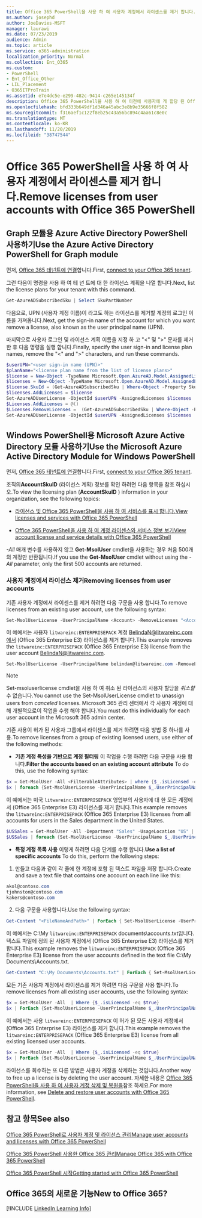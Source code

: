 ```yaml
---
title: Office 365 PowerShell을 사용 하 여 사용자 계정에서 라이센스를 제거 합니다.
ms.author: josephd
author: JoeDavies-MSFT
manager: laurawi
ms.date: 07/23/2019
audience: Admin
ms.topic: article
ms.service: o365-administration
localization_priority: Normal
ms.collection: Ent_O365
ms.custom:
- PowerShell
- Ent_Office_Other
- LIL_Placement
- O365ITProTrain
ms.assetid: e7e4dc5e-e299-482c-9414-c265e145134f
description: Office 365 PowerShell을 사용 하 여 이전에 사용자에 게 할당 된 Office 365 라이선스를 제거 하는 방법에 대해 설명 합니다.
ms.openlocfilehash: bfd333b649df1d346a45abc3e8b9e35666f8f582
ms.sourcegitcommit: f316aef1c122f8eb25c43a56bc894c4aa61c8e0c
ms.translationtype: MT
ms.contentlocale: ko-KR
ms.lasthandoff: 11/20/2019
ms.locfileid: "38747544"
---
```

# <a name="remove-licenses-from-user-accounts-with-office-365-powershell"></a><span data-ttu-id="625ef-103">Office 365 PowerShell을 사용 하 여 사용자 계정에서 라이센스를 제거 합니다.</span><span class="sxs-lookup"><span data-stu-id="625ef-103">Remove licenses from user accounts with Office 365 PowerShell</span></span>

## <a name="use-the-azure-active-directory-powershell-for-graph-module"></a><span data-ttu-id="625ef-104">Graph 모듈용 Azure Active Directory PowerShell 사용하기</span><span class="sxs-lookup"><span data-stu-id="625ef-104">Use the Azure Active Directory PowerShell for Graph module</span></span>

<span data-ttu-id="625ef-105">먼저, [Office 365 테넌트에 연결](connect-to-office-365-powershell.md#connect-with-the-azure-active-directory-powershell-for-graph-module)합니다.</span><span class="sxs-lookup"><span data-stu-id="625ef-105">First, [connect to your Office 365 tenant](connect-to-office-365-powershell.md#connect-with-the-azure-active-directory-powershell-for-graph-module).</span></span>
  

<span data-ttu-id="625ef-106">그런 다음이 명령을 사용 하 여 테 넌 트에 대 한 라이선스 계획을 나열 합니다.</span><span class="sxs-lookup"><span data-stu-id="625ef-106">Next, list the license plans for your tenant with this command.</span></span>

```powershell
Get-AzureADSubscribedSku | Select SkuPartNumber
```

<span data-ttu-id="625ef-107">다음으로, UPN (사용자 계정 이름)이 라고도 하는 라이선스를 제거할 계정의 로그인 이름을 가져옵니다.</span><span class="sxs-lookup"><span data-stu-id="625ef-107">Next, get the sign-in name of the account for which you want remove a license, also known as the user principal name (UPN).</span></span>

<span data-ttu-id="625ef-108">마지막으로 사용자 로그인 및 라이선스 계획 이름을 지정 하 고 "<" 및 ">" 문자를 제거한 후 다음 명령을 실행 합니다.</span><span class="sxs-lookup"><span data-stu-id="625ef-108">Finally, specify the user sign-in and license plan names, remove the "<" and ">" characters, and run these commands.</span></span>

```powershell
$userUPN="<user sign-in name (UPN)>"
$planName="<license plan name from the list of license plans>"
$license = New-Object -TypeName Microsoft.Open.AzureAD.Model.AssignedLicense
$licenses = New-Object -TypeName Microsoft.Open.AzureAD.Model.AssignedLicenses
$license.SkuId = (Get-AzureADSubscribedSku | Where-Object -Property SkuPartNumber -Value $planName -EQ).SkuID
$licenses.AddLicenses = $license
Set-AzureADUserLicense -ObjectId $userUPN -AssignedLicenses $licenses
$Licenses.AddLicenses = @()
$Licenses.RemoveLicenses =  (Get-AzureADSubscribedSku | Where-Object -Property SkuPartNumber -Value $planName -EQ).SkuID
Set-AzureADUserLicense -ObjectId $userUPN -AssignedLicenses $licenses
```

## <a name="use-the-microsoft-azure-active-directory-module-for-windows-powershell"></a><span data-ttu-id="625ef-109">Windows PowerShell용 Microsoft Azure Active Directory 모듈 사용하기</span><span class="sxs-lookup"><span data-stu-id="625ef-109">Use the Microsoft Azure Active Directory Module for Windows PowerShell</span></span>

<span data-ttu-id="625ef-110">먼저, [Office 365 테넌트에 연결](connect-to-office-365-powershell.md#connect-with-the-microsoft-azure-active-directory-module-for-windows-powershell)합니다.</span><span class="sxs-lookup"><span data-stu-id="625ef-110">First, [connect to your Office 365 tenant](connect-to-office-365-powershell.md#connect-with-the-microsoft-azure-active-directory-module-for-windows-powershell).</span></span>

   
<span data-ttu-id="625ef-111">조직의**AccountSkuID** (라이선스 계획) 정보를 확인 하려면 다음 항목을 참조 하십시오.</span><span class="sxs-lookup"><span data-stu-id="625ef-111">To view the licensing plan (**AccountSkuID** ) information in your organization, see the following topics:</span></span>
    
  - [<span data-ttu-id="625ef-112">라이선스 및 Office 365 PowerShell을 사용 하 여 서비스를 표시 합니다.</span><span class="sxs-lookup"><span data-stu-id="625ef-112">View licenses and services with Office 365 PowerShell</span></span>](view-licenses-and-services-with-office-365-powershell.md)
    
  - [<span data-ttu-id="625ef-113">Office 365 PowerShell을 사용 하 여 계정 라이센스와 서비스 정보 보기</span><span class="sxs-lookup"><span data-stu-id="625ef-113">View account license and service details with Office 365 PowerShell</span></span>](view-account-license-and-service-details-with-office-365-powershell.md)
    
<span data-ttu-id="625ef-114">_-All_ 매개 변수를 사용하지 않고 **Get-MsolUser** cmdlet을 사용하는 경우 처음 500개의 계정만 반환됩니다.</span><span class="sxs-lookup"><span data-stu-id="625ef-114">If you use the **Get-MsolUser** cmdlet without using the _-All_ parameter, only the first 500 accounts are returned.</span></span>
    
### <a name="removing-licenses-from-user-accounts"></a><span data-ttu-id="625ef-115">사용자 계정에서 라이선스 제거</span><span class="sxs-lookup"><span data-stu-id="625ef-115">Removing licenses from user accounts</span></span>

<span data-ttu-id="625ef-116">기존 사용자 계정에서 라이센스를 제거 하려면 다음 구문을 사용 합니다.</span><span class="sxs-lookup"><span data-stu-id="625ef-116">To remove licenses from an existing user account, use the following syntax:</span></span>
  
```powershell
Set-MsolUserLicense -UserPrincipalName <Account> -RemoveLicenses "<AccountSkuId1>", "<AccountSkuId2>"...
```

<span data-ttu-id="625ef-117">이 예에서는 사용자 `litwareinc:ENTERPRISEPACK` 계정 BelindaN@litwareinc.com에서 (Office 365 Enterprise E3) 라이선스를 제거 합니다.</span><span class="sxs-lookup"><span data-stu-id="625ef-117">This example removes the `litwareinc:ENTERPRISEPACK` (Office 365 Enterprise E3) license from the user account BelindaN@litwareinc.com.</span></span>
  
```powershell
Set-MsolUserLicense -UserPrincipalName belindan@litwareinc.com -RemoveLicenses "litwareinc:ENTERPRISEPACK"
```

>[!Note]
><span data-ttu-id="625ef-118">Set-msoluserlicense cmdlet을 사용 하 여 취소 된 라이선스의 사용자 할당을 *취소할* 수 없습니다.</span><span class="sxs-lookup"><span data-stu-id="625ef-118">You cannot use the Set-MsolUserLicense cmdlet to unassign users from *canceled* licenses.</span></span> <span data-ttu-id="625ef-119">Microsoft 365 관리 센터에서 각 사용자 계정에 대해 개별적으로이 작업을 수행 해야 합니다.</span><span class="sxs-lookup"><span data-stu-id="625ef-119">You must do this individually for each user account in the Microsoft 365 admin center.</span></span>
>

<span data-ttu-id="625ef-120">기존 사용이 허가 된 사용자 그룹에서 라이센스를 제거 하려면 다음 방법 중 하나를 사용.</span><span class="sxs-lookup"><span data-stu-id="625ef-120">To remove licenses from a group of existing licensed users, use either of the following methods:</span></span>
  
- <span data-ttu-id="625ef-121">**기존 계정 특성을 기반으로 계정 필터링** 이 작업을 수행 하려면 다음 구문을 사용 합니다.</span><span class="sxs-lookup"><span data-stu-id="625ef-121">**Filter the accounts based on an existing account attribute** To do this, use the following syntax:</span></span>
    
```powershell
$x = Get-MsolUser -All <FilterableAttributes> | where {$_.isLicensed -eq $true}
$x | foreach {Set-MsolUserLicense -UserPrincipalName $_.UserPrincipalName -RemoveLicenses "<AccountSkuId1>", "<AccountSkuId2>"...}
```

<span data-ttu-id="625ef-122">이 예에서는 미국 `litwareinc:ENTERPRISEPACK` 영업부의 사용자에 대 한 모든 계정에서 (Office 365 Enterprise E3) 라이선스를 제거 합니다.</span><span class="sxs-lookup"><span data-stu-id="625ef-122">This example removes the  `litwareinc:ENTERPRISEPACK` (Office 365 Enterprise E3) licenses from all accounts for users in the Sales department in the United States.</span></span>
    
```powershell
$USSales = Get-MsolUser -All -Department "Sales" -UsageLocation "US" | where {$_.isLicensed -eq $true}
$USSales | foreach {Set-MsolUserLicense -UserPrincipalName $_.UserPrincipalName -RemoveLicenses "litwareinc:ENTERPRISEPACK"}
```

- <span data-ttu-id="625ef-123">**특정 계정 목록 사용** 이렇게 하려면 다음 단계를 수행 합니다.</span><span class="sxs-lookup"><span data-stu-id="625ef-123">**Use a list of specific accounts** To do this, perform the following steps:</span></span>
    
1. <span data-ttu-id="625ef-124">만들고 다음과 같이 각 줄에 한 계정에 포함 된 텍스트 파일을 저장 합니다.</span><span class="sxs-lookup"><span data-stu-id="625ef-124">Create and save a text file that contains one account on each line like this:</span></span>
    
  ```powershell
akol@contoso.com
tjohnston@contoso.com
kakers@contoso.com
  ```

2. <span data-ttu-id="625ef-125">다음 구문을 사용합니다.</span><span class="sxs-lookup"><span data-stu-id="625ef-125">Use the following syntax:</span></span>
    
  ```powershell
  Get-Content "<FileNameAndPath>" | ForEach { Set-MsolUserLicense -UserPrincipalName $_ -RemoveLicenses "<AccountSkuId1>", "<AccountSkuId2>"... }
  ```

<span data-ttu-id="625ef-126">이 예에서는 C:\My `litwareinc:ENTERPRISEPACK` documents\accounts.txt입니다. 텍스트 파일에 정의 된 사용자 계정에서 (Office 365 Enterprise E3) 라이선스를 제거 합니다.</span><span class="sxs-lookup"><span data-stu-id="625ef-126">This example removes the  `litwareinc:ENTERPRISEPACK` (Office 365 Enterprise E3) license from the user accounts defined in the text file C:\My Documents\Accounts.txt.</span></span>
    
  ```powershell
  Get-Content "C:\My Documents\Accounts.txt" | ForEach { Set-MsolUserLicense -UserPrincipalName $_ -RemoveLicenses "litwareinc:ENTERPRISEPACK" }
  ```

<span data-ttu-id="625ef-127">모든 기존 사용자 계정에서 라이센스를 제거 하려면 다음 구문을 사용 합니다.</span><span class="sxs-lookup"><span data-stu-id="625ef-127">To remove licenses from all existing user accounts, use the following syntax:</span></span>
  
```powershell
$x = Get-MsolUser -All  | Where {$_.isLicensed -eq $true}
$x | ForEach {Set-MsolUserLicense -UserPrincipalName $_.UserPrincipalName -RemoveLicenses "<AccountSkuId1>", "<AccountSkuId2>"...}
```

<span data-ttu-id="625ef-128">이 예에서는 사용 `litwareinc:ENTERPRISEPACK` 이 허가 된 모든 사용자 계정에서 (Office 365 Enterprise E3) 라이선스를 제거 합니다.</span><span class="sxs-lookup"><span data-stu-id="625ef-128">This example removes the  `litwareinc:ENTERPRISEPACK` (Office 365 Enterprise E3) license from all existing licensed user accounts.</span></span>
  
```powershell
$x = Get-MsolUser -All  | Where {$_.isLicensed -eq $true}
$x | ForEach {Set-MsolUserLicense -UserPrincipalName $_.UserPrincipalName -RemoveLicenses "litwareinc:ENTERPRISEPACK"}
```

<span data-ttu-id="625ef-129">라이선스를 회수하는 또 다른 방법은 사용자 계정을 삭제하는 것입니다.</span><span class="sxs-lookup"><span data-stu-id="625ef-129">Another way to free up a license is by deleting the user account.</span></span> <span data-ttu-id="625ef-130">자세한 내용은 [Office 365 PowerShell을 사용 하 여 사용자 계정 삭제 및 복원을](delete-and-restore-user-accounts-with-office-365-powershell.md)참조 하세요.</span><span class="sxs-lookup"><span data-stu-id="625ef-130">For more information, see [Delete and restore user accounts with Office 365 PowerShell](delete-and-restore-user-accounts-with-office-365-powershell.md).</span></span>
  
## <a name="see-also"></a><span data-ttu-id="625ef-131">참고 항목</span><span class="sxs-lookup"><span data-stu-id="625ef-131">See also</span></span>

[<span data-ttu-id="625ef-132">Office 365 PowerShell로 사용자 계정 및 라이선스 관리</span><span class="sxs-lookup"><span data-stu-id="625ef-132">Manage user accounts and licenses with Office 365 PowerShell</span></span>](manage-user-accounts-and-licenses-with-office-365-powershell.md)
  
[<span data-ttu-id="625ef-133">Office 365 PowerShell 사용한 Office 365 관리</span><span class="sxs-lookup"><span data-stu-id="625ef-133">Manage Office 365 with Office 365 PowerShell</span></span>](manage-office-365-with-office-365-powershell.md)
  
[<span data-ttu-id="625ef-134">Office 365 PowerShell 시작</span><span class="sxs-lookup"><span data-stu-id="625ef-134">Getting started with Office 365 PowerShell</span></span>](getting-started-with-office-365-powershell.md)

    
## <a name="new-to-office-365"></a><span data-ttu-id="625ef-135">Office 365의 새로운 기능</span><span class="sxs-lookup"><span data-stu-id="625ef-135">New to Office 365?</span></span>

[!INCLUDE [LinkedIn Learning Info](../common/office/linkedin-learning-info.md)]
   

